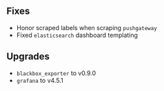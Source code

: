 ## Fixes

* Honor scraped labels when scraping `pushgateway`
* Fixed `elasticsearch` dashboard templating

## Upgrades

* `blackbox_exporter` to v0.9.0
* `grafana` to v4.5.1
